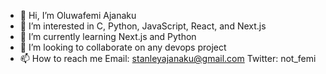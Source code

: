 - 👋 Hi, I’m Oluwafemi Ajanaku
- 👀 I’m interested in C, Python, JavaScript, React, and Next.js
- 🌱 I’m currently learning Next.js and Python
- 💞️ I’m looking to collaborate on any devops project 
- 📫 How to reach me Email: stanleyajanaku@gmail.com
                      Twitter: not_femi

<!---
Stanwukong/Stanwukong is a ✨ special ✨ repository because its `README.md` (this file) appears on your GitHub profile.
You can click the Preview link to take a look at your changes.
--->

